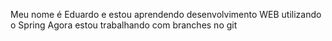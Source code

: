 Meu nome é Eduardo e estou aprendendo desenvolvimento WEB utilizando o Spring
Agora estou trabalhando com branches no git
